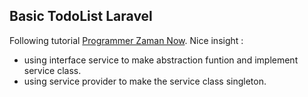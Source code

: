 ## Basic TodoList Laravel

Following tutorial [Programmer Zaman Now](https://www.youtube.com/@ProgrammerZamanNow).
Nice insight : 
- using interface service to make abstraction funtion and implement service class.
- using service provider to make the service class singleton.